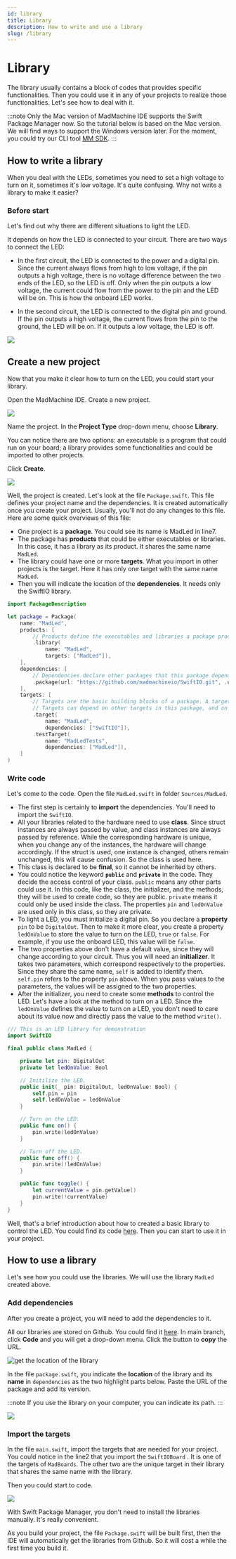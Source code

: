 ```yaml
---
id: library
title: Library
description: How to write and use a library
slug: /library
---
```


# Library

The library usually contains a block of codes that provides specific functionalities. Then you could use it in any of your projects to realize those functionalities. Let's see how to deal with it.

:::note
Only the Mac version of MadMachine IDE supports the Swift Package Manager now. So the tutorial below is based on the Mac version. We will find ways to support the Windows version later. For the moment, you could try our CLI tool [MM SDK](how-to-use-mm-sdk.md).
:::

## How to write a library
When you deal with the LEDs, sometimes you need to set a high voltage to turn on it, sometimes it's low voltage. It's quite confusing. Why not write a library to make it easier?

### Before start
Let's find out why there are different situations to light the LED.

It depends on how the LED is connected to your circuit. There are two ways to connect the LED:

- In the first circuit, the LED is connected to the power and a digital pin. Since the current always flows from high to low voltage, if the pin outputs a high voltage, there is no voltage difference between the two ends of the LED, so the LED is off. Only when the pin outputs a low voltage, the current could flow from the power to the pin and the LED will be on. This is how the onboard LED works.

- In the second circuit, the LED is connected to the digital pin and ground. If the pin outputs a high voltage, the current flows from the pin to the ground, the LED will be on. If it outputs a low voltage, the LED is off.

![](img/LEDcircuit.png)

## Create a new project
Now that you make it clear how to turn on the LED, you could start your library.

Open the MadMachine IDE. Create a new project.

![](img/create.png)

Name the project. In the **Project Type** drop-down menu, choose **Library**.

You can notice there are two options: an executable is a program that could run on your board; a library provides some functionalities and could be imported to other projects.

Click **Create**.

![](img/createLibrary.png)

Well, the project is created. Let's look at the file `Package.swift`. This file defines your project name and the dependencies. It is created automatically once you create your project. Usually, you'll not do any changes to this file. Here are some quick overviews of this file:
- One project is a **package**. You could see its name is MadLed in line7. 
- The package has **products** that could be either executables or libraries. In this case, it has a library as its product. It shares the same name `MadLed`.
- The library could have one or more **targets**. What you import in other projects is the target. Here it has only one target with the same name `MadLed`.
- Then you will indicate the location of the **dependencies**. It needs only the SwiftIO library.


```swift
import PackageDescription

let package = Package(
    name: "MadLed",
    products: [
        // Products define the executables and libraries a package produces, and make them visible to other packages.
        .library(
            name: "MadLed",
            targets: ["MadLed"]),
    ],
    dependencies: [
        // Dependencies declare other packages that this package depends on.
        .package(url: "https://github.com/madmachineio/SwiftIO.git", .upToNextMajor(from: "0.0.1")),
    ],
    targets: [
        // Targets are the basic building blocks of a package. A target can define a module or a test suite.
        // Targets can depend on other targets in this package, and on products in packages this package depends on.
        .target(
            name: "MadLed",
            dependencies: ["SwiftIO"]),
        .testTarget(
            name: "MadLedTests",
            dependencies: ["MadLed"]),
    ]
)
```

 ### Write code

Let's come to the code. Open the file `MadLed.swift` in folder `Sources/MadLed`.

* The first step is certainly to **import** the dependencies. You'll need to import the `SwiftIO`.
* All your libraries related to the hardware need to use **class**. Since struct instances are always passed by value, and class instances are always passed by reference. While the corresponding hardware is unique, when you change any of the instances, the hardware will change accordingly. If the struct is used, one instance is changed, others remain unchanged, this will cause confusion. So the class is used here.
* This class is declared to be **final**, so it cannot be inherited by others.
* You could notice the keyword **`public`** and **`private`** in the code. They decide the access control of your class. `public` means any other parts could use it. In this code, like the class, the initializer, and the methods, they will be used to create code, so they are public. `private` means it could only be used inside the class. The properties `pin` and `ledOnValue` are used only in this class, so they are private.
* To light a LED, you must initialize a digital pin. So you declare a **property** `pin` to be `DigitalOut`. Then to make it more clear, you create a property `ledOnValue` to store the value to turn on the LED, `true` or `false`. For example, if you use the onboard LED, this value will be `false`.
* The two properties above don't have a default value, since they will change according to your circuit. Thus you will need an **initializer**. It takes two parameters, which correspond respectively to the properties. Since they share the same name, `self` is added to identify them. `self.pin` refers to the property `pin` above. When you pass values to the parameters, the values will be assigned to the two properties. 
* After the initializer, you need to create some **methods** to control the LED. Let's have a look at the method to turn on a LED. Since the `ledOnValue` defines the value to turn on a LED, you don't need to care about its value now and directly pass the value to the method `write()`. 

```swift
/// This is an LED library for demonstration
import SwiftIO

final public class MadLed {

    private let pin: DigitalOut
    private let ledOnValue: Bool

    // Initilize the LED.
    public init(_ pin: DigitalOut, ledOnValue: Bool) {
        self.pin = pin
        self.ledOnValue = ledOnValue
    }

    // Turn on the LED.
    public func on() {
        pin.write(ledOnValue)
    }

    // Turn off the LED.
    public func off() {
        pin.write(!ledOnValue)
    }

    public func toggle() {
        let currentValue = pin.getValue()
        pin.write(!currentValue)
    }
}
```

Well, that's a brief introduction about how to created a basic library to control the LED. You could find its code [here](https://github.com/madmachineio/MadLed). Then you can start to use it in your project.

## How to use a library

Let's see how you could use the libraries. We will use the library `MadLed` created above.

### Add dependencies

After you create a project, you will need to add the dependencies to it.

All our libraries are stored on Github. You could find it [here](https://github.com/madmachineio/MadLed). In main branch, click **Code** and you will get a drop-down menu. Click the button to **copy** the URL.

![get the location of the library](img/github.png)

In the file `package.swift`, you indicate the **location** of the library and its **name** in `dependencies` as the two highlight parts below. Paste the URL of the package and add its version.

:::note
If you use the library on your computer, you can indicate its path.
:::

![](img/dependency.png)

### Import the targets

In the file `main.swift`, import the targets that are needed for your project. You could notice in the line2 that you import the `SwiftIOBoard` . It is one of the targets of `MadBoards`. The other two are the unique target in their library that shares the same name with the library.

Then you could start to code.

![](img/code.png)

With Swift Package Manager, you don't need to install the libraries manually. It's really convenient.

As you build your project, the file `Package.swift` will be built first, then the IDE will automatically get the libraries from Github. So it will cost a while the first time you build it.
